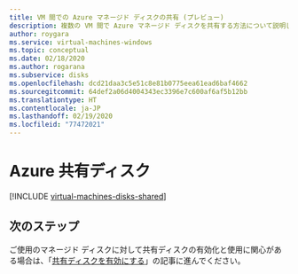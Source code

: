 ```yaml
---
title: VM 間での Azure マネージド ディスクの共有 (プレビュー)
description: 複数の VM 間で Azure マネージド ディスクを共有する方法について説明します。
author: roygara
ms.service: virtual-machines-windows
ms.topic: conceptual
ms.date: 02/18/2020
ms.author: rogarana
ms.subservice: disks
ms.openlocfilehash: dcd21daa3c5e51c8e81b0775eea61ead6baf4662
ms.sourcegitcommit: 64def2a06d4004343ec3396e7c600af6af5b12bb
ms.translationtype: HT
ms.contentlocale: ja-JP
ms.lasthandoff: 02/19/2020
ms.locfileid: "77472021"
---
```

# <a name="azure-shared-disks"></a>Azure 共有ディスク

[!INCLUDE [virtual-machines-disks-shared](../../../includes/virtual-machines-disks-shared.md)]

## <a name="next-steps"></a>次のステップ

ご使用のマネージド ディスクに対して共有ディスクの有効化と使用に関心がある場合は、「[共有ディスクを有効にする](disks-shared-enable.md)」の記事に進んでください。